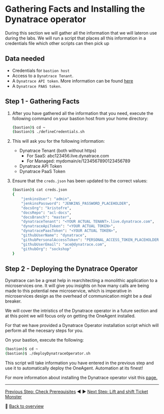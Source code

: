 # Gathering Facts and Installing the Dynatrace operator

During this section we will gather all the information that we will lateron use during the labs. We will run a script that places all this information in a credentials file which other scripts can then pick up

## Data needed

* Credentials for `bastion host`
* Access to a `Dynatrace Tenant`.
* A `Dynatrace API token`. More information can be found [here](dynatrace_api_token.md)
* A `Dynatrace PAAS token`.

## Step 1 - Gathering Facts

1. After you have gathered all the information that you need, execute the following command on your bastion host from your home directory:

    ```bash
    (bastion)$ cd ~
    (bastion)$ ./defineCredentials.sh
    ```

1. This will ask you for the following information:
    * Dynatrace Tenant (both without https)
        - For SaaS: abc123456.live.dynatrace.com
        - For Managed: mydomain/e/1234567890123456789
    * Dynatrace API Token
    * Dynatrace PaaS Token

1. Ensure that the `creds.json` has been updated to the correct values:

   ```bash
   (bastion)$ cat creds.json
   {
       "jenkinsUser": "admin",
       "jenkinsPassword": "JENKINS_PASSWORD_PLACEHOLDER",
       "docsOrg": "kristofre",
       "docsRepo": "acl-docs",
       "docsBranch": "master",
       "dynatraceTenant": "<YOUR ACTUAL TENANT>.live.dynatrace.com",
       "dynatraceApiToken": "<YOUR ACTUAL TOKEN>",
       "dynatracePaasToken": "<YOUR ACTUAL TOKEN>",
       "githubUserName": "dynatrace",
       "githubPersonalAccessToken": "PERSONAL_ACCESS_TOKEN_PLACEHOLDER",
       "githubUserEmail": "ace@dynatrace.com",
       "githubOrg": "sockshop"
   } 
   ```

## Step 2 - Deploying the Dynatrace Operator

Dynatrace can be a great help in rearchitecting a monolithic application to a microservices one. It will give you insights on how many calls are being made to this potential new microservice, which is imperative in microservices design as the overhead of communication might be a deal breaker.

We will cover the intristics of the Dynatrace operator in a future section and at this point we will focus only on getting the OneAgent installed.

For that we have provided a Dynatrace Operator installation script which will perform all the necesary steps for you.

On your bastion, execute the following:

```bash
(bastion)$ cd ~
(bastion)$ ./deployDynatraceOperator.sh
```

This script will take information you have entered in the previous step and use it to automatically deploy the OneAgent. Automation at its finest!

For more information about installing the Dynatrace operator visit this [page.](https://www.dynatrace.com/support/help/technology-support/cloud-platforms/kubernetes/monitor-kubernetes-environments/)

---

[Previous Step: Check Prerequisites](../0_Check_Prerequisites) :arrow_backward: :arrow_forward: [Next Step: Lift and shift Ticket Monster](../2_Lift-and-Shift_TicketMonster)

:arrow_up_small: [Back to overview](../)
